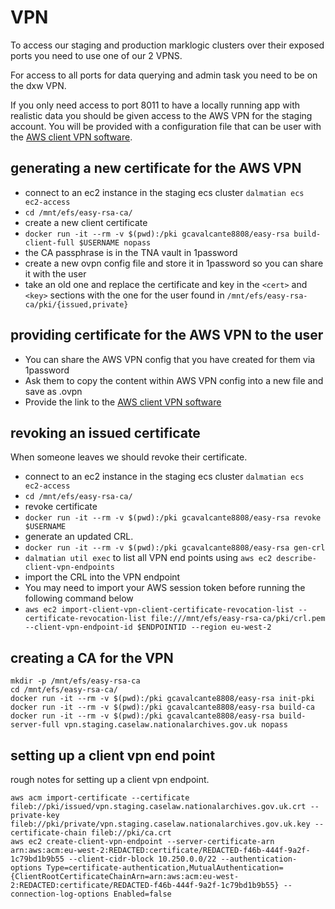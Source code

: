 # VPN

To access our staging and production marklogic clusters over their exposed
ports you need to use one of our 2 VPNS.

For access to all ports for data querying and admin task you need to be on the
dxw VPN.

If you only need access to port 8011 to have a locally running app with
realistic data you should be given access to the AWS VPN for the staging
account. You will be provided with a configuration file that can be user with
the [AWS client VPN software](https://aws.amazon.com/vpn/client-vpn-download/).

## generating a new certificate for the AWS VPN

- connect to an ec2 instance in the staging ecs cluster `dalmatian ecs
  ec2-access`
- `cd /mnt/efs/easy-rsa-ca/`
- create a new client certificate
- `docker run -it --rm -v $(pwd):/pki gcavalcante8808/easy-rsa build-client-full $USERNAME nopass`
- the CA passphrase is in the TNA vault in 1password
- create a new  ovpn config file and store it in 1password so you can share it
  with the user
- take an old one and replace the certificate and key in the `<cert>` and `<key>` sections with the one for the user found in `/mnt/efs/easy-rsa-ca/pki/{issued,private}`

## providing certificate for the AWS VPN to the user

- You can share the AWS VPN config that you have created for them via 1password
- Ask them to copy the content within AWS VPN config into a new file and save as .ovpn
- Provide the link to the [AWS client VPN software](https://aws.amazon.com/vpn/client-vpn-download/)

## revoking an issued certificate

When someone leaves we should revoke their certificate.

- connect to an ec2 instance in the staging ecs cluster `dalmatian ecs
  ec2-access`
- `cd /mnt/efs/easy-rsa-ca/`
- revoke certificate
- `docker run -it --rm -v $(pwd):/pki gcavalcante8808/easy-rsa revoke
  $USERNAME`
- generate an updated CRL.
- `docker run -it --rm -v $(pwd):/pki gcavalcante8808/easy-rsa gen-crl`
- `dalmatian util exec` to list all VPN end points using `aws ec2 describe-client-vpn-endpoints`
- import the CRL into the VPN endpoint
- You may need to import your AWS session token before running the following command below
- `aws ec2 import-client-vpn-client-certificate-revocation-list
  --certificate-revocation-list file:///mnt/efs/easy-rsa-ca/pki/crl.pem
  --client-vpn-endpoint-id $ENDPOINTID --region eu-west-2`

## creating a CA for the VPN


```
mkdir -p /mnt/efs/easy-rsa-ca
cd /mnt/efs/easy-rsa-ca/
docker run -it --rm -v $(pwd):/pki gcavalcante8808/easy-rsa init-pki
docker run -it --rm -v $(pwd):/pki gcavalcante8808/easy-rsa build-ca
docker run -it --rm -v $(pwd):/pki gcavalcante8808/easy-rsa build-server-full vpn.staging.caselaw.nationalarchives.gov.uk nopass
```

## setting up a client vpn end point
rough notes for setting up a client vpn endpoint.

```
aws acm import-certificate --certificate fileb://pki/issued/vpn.staging.caselaw.nationalarchives.gov.uk.crt --private-key fileb://pki/private/vpn.staging.caselaw.nationalarchives.gov.uk.key --certificate-chain fileb://pki/ca.crt
aws ec2 create-client-vpn-endpoint --server-certificate-arn arn:aws:acm:eu-west-2:REDACTED:certificate/REDACTED-f46b-444f-9a2f-1c79bd1b9b55 --client-cidr-block 10.250.0.0/22 --authentication-options Type=certificate-authentication,MutualAuthentication={ClientRootCertificateChainArn=arn:aws:acm:eu-west-2:REDACTED:certificate/REDACTED-f46b-444f-9a2f-1c79bd1b9b55} --connection-log-options Enabled=false

```
